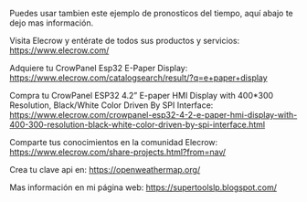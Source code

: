 Puedes usar tambien este ejemplo de pronosticos del tiempo, aquí abajo te dejo mas información.

Visita Elecrow y entérate de todos sus productos y servicios: https://www.elecrow.com/

Adquiere tu CrowPanel Esp32 E-Paper Display: https://www.elecrow.com/catalogsearch/result/?q=e+paper+display

Compra tu CrowPanel ESP32 4.2” E-paper HMI Display with 400*300 Resolution, Black/White Color Driven By SPI Interface: https://www.elecrow.com/crowpanel-esp32-4-2-e-paper-hmi-display-with-400-300-resolution-black-white-color-driven-by-spi-interface.html

Comparte tus conocimientos en la comunidad Elecrow: https://www.elecrow.com/share-projects.html?from=nav/

Crea tu clave api en: https://openweathermap.org/

Mas información en mi página web: https://supertoolslp.blogspot.com/
